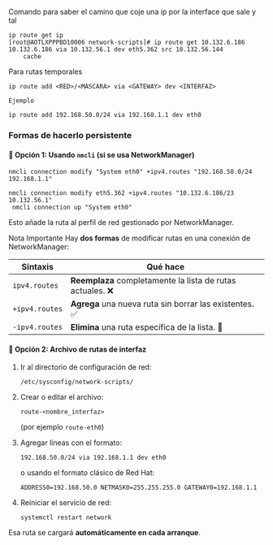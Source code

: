 

Comando para saber el camino que coje una ip por la interface que sale y tal 
```
ip route get ip
[root@AOTLXPPPBD10006 network-scripts]# ip route get 10.132.6.186
10.132.6.186 via 10.132.56.1 dev eth5.362 src 10.132.56.144
    cache
```

Para rutas temporales
```
ip route add <RED>/<MÁSCARA> via <GATEWAY> dev <INTERFAZ>

Ejemplo

ip route add 192.168.50.0/24 via 192.168.1.1 dev eth0

```

### Formas de hacerlo persistente

#### 🔸 Opción 1: Usando `nmcli` (si se usa NetworkManager)

```
nmcli connection modify "System eth0" +ipv4.routes "192.168.50.0/24 192.168.1.1"

nmcli connection modify eth5.362 +ipv4.routes "10.132.6.186/23 10.132.56.1"
 nmcli connection up "System eth0"
```

Esto añade la ruta al perfil de red gestionado por NetworkManager.

Nota Importante
Hay **dos formas** de modificar rutas en una conexión de NetworkManager:

| Sintaxis       | Qué hace                                                  |
| -------------- | --------------------------------------------------------- |
| `ipv4.routes`  | **Reemplaza** completamente la lista de rutas actuales. ❌ |
| `+ipv4.routes` | **Agrega** una nueva ruta sin borrar las existentes. ✅    |
| `-ipv4.routes` | **Elimina** una ruta específica de la lista. 🧹           |

#### 🔸 Opción 2: Archivo de rutas de interfaz

1. Ir al directorio de configuración de red:
    
    `/etc/sysconfig/network-scripts/`
    
2. Crear o editar el archivo:
    
    `route-<nombre_interfaz>`
    
    (por ejemplo `route-eth0`)
    
3. Agregar líneas con el formato:
    
    `192.168.50.0/24 via 192.168.1.1 dev eth0`
    
    o usando el formato clásico de Red Hat:
    
    `ADDRESS0=192.168.50.0 NETMASK0=255.255.255.0 GATEWAY0=192.168.1.1`
    
4. Reiniciar el servicio de red:
    
    `systemctl restart network`

Esa ruta se cargará **automáticamente en cada arranque**.




